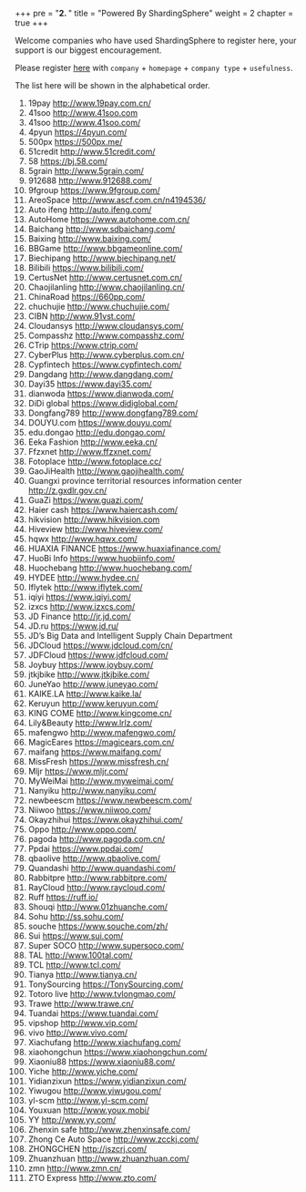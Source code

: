 +++
pre = "<b>2. </b>"
title = "Powered By ShardingSphere"
weight = 2
chapter = true
+++

Welcome companies who have used ShardingSphere to register here, your support is our biggest encouragement.

Please register [here](https://github.com/sharding-sphere/sharding-sphere/issues/234) with `company` + `homepage` + `company type` + `usefulness`.

The list here will be shown in the alphabetical order.

1. 19pay http://www.19pay.com.cn/
1. 41soo http://www.41soo.com
1. 41soo http://www.41soo.com/
1. 4pyun https://4pyun.com/
1. 500px https://500px.me/
1. 51credit http://www.51credit.com/
1. 58 https://bj.58.com/
1. 5grain http://www.5grain.com/
1. 912688 http://www.912688.com/
1. 9fgroup https://www.9fgroup.com/
1. AreoSpace http://www.ascf.com.cn/n4194536/
1. Auto ifeng http://auto.ifeng.com/
1. AutoHome https://www.autohome.com.cn/
1. Baichang http://www.sdbaichang.com/
1. Baixing http://www.baixing.com/
1. BBGame http://www.bbgameonline.com/
1. Biechipang http://www.biechipang.net/
1. Bilibili https://www.bilibili.com/
1. CertusNet http://www.certusnet.com.cn/
1. Chaojilanling http://www.chaojilanling.cn/
1. ChinaRoad https://660pp.com/
1. chuchujie http://www.chuchujie.com/
1. CIBN http://www.91vst.com/
1. Cloudansys http://www.cloudansys.com/
1. Compasshz http://www.compasshz.com/
1. CTrip https://www.ctrip.com/
1. CyberPlus http://www.cyberplus.com.cn/
1. Cypfintech https://www.cypfintech.com/
1. Dangdang http://www.dangdang.com/
1. Dayi35 https://www.dayi35.com/
1. dianwoda https://www.dianwoda.com/
1. DiDi global https://www.didiglobal.com/
1. Dongfang789 http://www.dongfang789.com/
1. DOUYU.com https://www.douyu.com/
1. edu.dongao http://edu.dongao.com/
1. Eeka Fashion http://www.eeka.cn/
1. Ffzxnet http://www.ffzxnet.com/
1. Fotoplace http://www.fotoplace.cc/
1. GaoJiHealth http://www.gaojihealth.com/
1. Guangxi province territorial resources information center http://z.gxdlr.gov.cn/
1. GuaZi https://www.guazi.com/
1. Haier cash https://www.haiercash.com/
1. hikvision http://www.hikvision.com 
1. Hiveview http://www.hiveview.com/
1. hqwx http://www.hqwx.com/
1. HUAXIA FINANCE https://www.huaxiafinance.com/
1. HuoBi Info https://www.huobiinfo.com/
1. Huochebang http://www.huochebang.com/
1. HYDEE http://www.hydee.cn/
1. Iflytek http://www.iflytek.com/
1. iqiyi https://www.iqiyi.com/
1. izxcs http://www.izxcs.com/
1. JD Finance http://jr.jd.com/
1. JD.ru https://www.jd.ru/
1. JD’s Big Data and Intelligent Supply Chain Department
1. JDCloud https://www.jdcloud.com/cn/
1. JDFCloud https://www.jdfcloud.com/
1. Joybuy https://www.joybuy.com/
1. jtkjbike http://www.jtkjbike.com/ 
1. JuneYao http://www.juneyao.com/
1. KAIKE.LA http://www.kaike.la/
1. Keruyun http://www.keruyun.com/
1. KING COME http://www.kingcome.cn/
1. Lily&Beauty http://www.lrlz.com/
1. mafengwo http://www.mafengwo.com/
1. MagicEares https://magicears.com.cn/
1. maifang https://www.maifang.com/
1. MissFresh https://www.missfresh.cn/
1. Mljr https://www.mljr.com/
1. MyWeiMai http://www.myweimai.com/
1. Nanyiku http://www.nanyiku.com/
1. newbeescm https://www.newbeescm.com/
1. Niiwoo https://www.niiwoo.com/
1. Okayzhihui https://www.okayzhihui.com/
1. Oppo http://www.oppo.com/
1. pagoda http://www.pagoda.com.cn/
1. Ppdai https://www.ppdai.com/
1. qbaolive http://www.qbaolive.com/
1. Quandashi http://www.quandashi.com/
1. Rabbitpre http://www.rabbitpre.com/
1. RayCloud http://www.raycloud.com/
1. Ruff https://ruff.io/
1. Shouqi http://www.01zhuanche.com/
1. Sohu http://ss.sohu.com/
1. souche https://www.souche.com/zh/
1. Sui https://www.sui.com/
1. Super SOCO http://www.supersoco.com/
1. TAL http://www.100tal.com/
1. TCL http://www.tcl.com/
1. Tianya http://www.tianya.cn/
1. TonySourcing  https://TonySourcing.com/
1. Totoro live http://www.tvlongmao.com/
1. Trawe http://www.trawe.cn/
1. Tuandai https://www.tuandai.com/
1. vipshop http://www.vip.com/
1. vivo http://www.vivo.com/
1. Xiachufang http://www.xiachufang.com/
1. xiaohongchun https://www.xiaohongchun.com/
1. Xiaoniu88 https://www.xiaoniu88.com/
1. Yiche http://www.yiche.com/
1. Yidianzixun https://www.yidianzixun.com/
1. Yiwugou http://www.yiwugou.com/
1. yl-scm http://www.yl-scm.com/
1. Youxuan http://www.youx.mobi/
1. YY http://www.yy.com/
1. Zhenxin safe http://www.zhenxinsafe.com/
1. Zhong Ce Auto Space http://www.zcckj.com/
1. ZHONGCHEN http://jszcrj.com/
1. Zhuanzhuan http://www.zhuanzhuan.com/
1. zmn http://www.zmn.cn/
1. ZTO Express http://www.zto.com/
